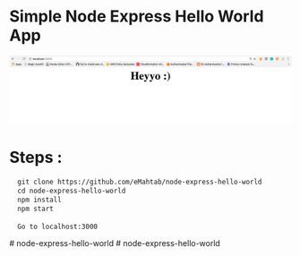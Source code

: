 # Simple Node Express Hello World App


![localhost:3000](/public/images/localhost_3000.png?raw=true "Node & Express")

# Steps :
```
  git clone https://github.com/eMahtab/node-express-hello-world
  cd node-express-hello-world
  npm install
  npm start

  Go to localhost:3000

```  
#   n o d e - e x p r e s s - h e l l o - w o r l d 
 
 #   n o d e - e x p r e s s - h e l l o - w o r l d 
 
 